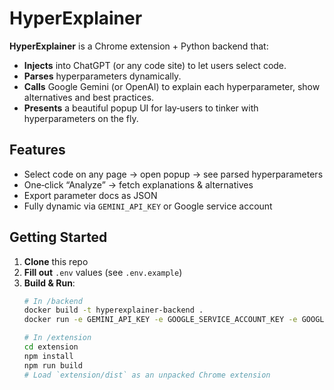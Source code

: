# HyperExplainer

**HyperExplainer** is a Chrome extension + Python backend that:
- **Injects** into ChatGPT (or any code site) to let users select code.
- **Parses** hyperparameters dynamically.
- **Calls** Google Gemini (or OpenAI) to explain each hyperparameter, show alternatives and best practices.
- **Presents** a beautiful popup UI for lay‑users to tinker with hyperparameters on the fly.

## Features

- Select code on any page → open popup → see parsed hyperparameters
- One‑click “Analyze” → fetch explanations & alternatives
- Export parameter docs as JSON
- Fully dynamic via `GEMINI_API_KEY` or Google service account

## Getting Started

1. **Clone** this repo  
2. **Fill out** `.env` values (see `.env.example`)  
3. **Build & Run**:
   ```bash
   # In /backend
   docker build -t hyperexplainer-backend .
   docker run -e GEMINI_API_KEY -e GOOGLE_SERVICE_ACCOUNT_KEY -e GOOGLE_PROJECT_ID -p 5000:5000 hyperexplainer-backend

   # In /extension
   cd extension
   npm install
   npm run build
   # Load `extension/dist` as an unpacked Chrome extension